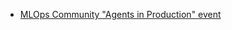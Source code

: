 - [MLOps Community "Agents in Production" event](https://home.mlops.community/public/events/aiagentsinprod)